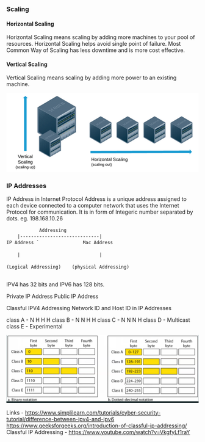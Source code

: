 ### Scaling

#### Horizontal Scaling 
Horizontal Scaling means scaling by adding more machines to your pool of resources. 
Horizontal Scaling helps avoid single point of failure.
Most Common Way of Scaling has less downtime and is more cost effective.


#### Vertical Scaling
Vertical Scaling means scaling by adding more power to an existing machine. 

![scaling1.png](images/scaling1.png)



### IP Addresses

IP Address in Internet Protocol Address is a unique address assigned to each device connected to a computer network that uses the Internet Protocol for communication.
It is in form of Integeric number separated by dots. eg. 198.168.10.26

```
            Addressing
    |-----------------------------|
IP Address `                Mac Address
    
    |                             |

(Logical Addressing)    (physical Addressing)


```

IPV4 has 32 bits and IPV6 has 128 bits.

Private IP Address
Public IP Address

Classful IPV4 Addressing
Network ID and Host ID in IP Addresses

class A - N H H H
class B - N N H H
class C - N N N H
class D - Multicast
class E - Experimental


![Classful Ip Addressing](images/classful_ip_addressing.png)



Links - 
https://www.simplilearn.com/tutorials/cyber-security-tutorial/difference-between-ipv4-and-ipv6
https://www.geeksforgeeks.org/introduction-of-classful-ip-addressing/
Classful IP Addressing - https://www.youtube.com/watch?v=VkgfyLf1raY